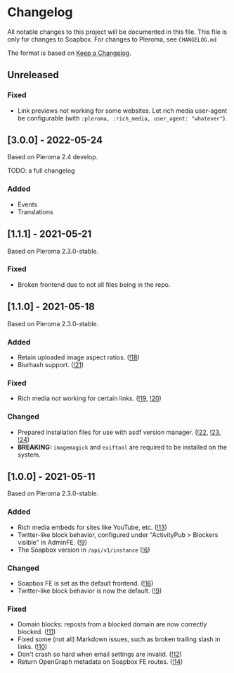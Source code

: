 # Changelog

All notable changes to this project will be documented in this file.
This file is only for changes to Soapbox.
For changes to Pleroma, see `CHANGELOG.md`

The format is based on [Keep a Changelog](https://keepachangelog.com/en/1.0.0/).

## Unreleased

### Fixed
- Link previews not working for some websites. Let rich media user-agent be configurable (with `:pleroma, :rich_media, user_agent: "whatever"`).

## [3.0.0] - 2022-05-24

Based on Pleroma 2.4 develop.

TODO: a full changelog

### Added

- Events
- Translations

## [1.1.1] - 2021-05-21

Based on Pleroma 2.3.0-stable.

### Fixed
- Broken frontend due to not all files being in the repo.

## [1.1.0] - 2021-05-18

Based on Pleroma 2.3.0-stable.

### Added
- Retain uploaded image aspect ratios. ([!18](https://gitlab.com/soapbox-pub/soapbox/-/merge_requests/18))
- Blurhash support. ([!21](https://gitlab.com/soapbox-pub/soapbox/-/merge_requests/21))

### Fixed
- Rich media not working for certain links. ([!19](https://gitlab.com/soapbox-pub/soapbox/-/merge_requests/19), [!20](https://gitlab.com/soapbox-pub/soapbox/-/merge_requests/20))

### Changed
- Prepared installation files for use with asdf version manager. ([!22](https://gitlab.com/soapbox-pub/soapbox/-/merge_requests/22), [!23](https://gitlab.com/soapbox-pub/soapbox/-/merge_requests/23), [!24](https://gitlab.com/soapbox-pub/soapbox/-/merge_requests/24))
- **BREAKING:** `imagemagick` and `exiftool` are required to be installed on the system.

## [1.0.0] - 2021-05-11

Based on Pleroma 2.3.0-stable.

### Added
- Rich media embeds for sites like YouTube, etc. ([!13](https://gitlab.com/soapbox-pub/soapbox/-/merge_requests/13))
- Twitter-like block behavior, configured under "ActivityPub > Blockers visible" in AdminFE. ([!9](https://gitlab.com/soapbox-pub/soapbox/-/merge_requests/9))
- The Soapbox version in `/api/v1/instance` ([!6](https://gitlab.com/soapbox-pub/soapbox/-/merge_requests/6))

### Changed
- Soapbox FE is set as the default frontend. ([!16](https://gitlab.com/soapbox-pub/soapbox/-/merge_requests/16))
- Twitter-like block behavior is now the default. ([!9](https://gitlab.com/soapbox-pub/soapbox/-/merge_requests/9))

### Fixed
- Domain blocks: reposts from a blocked domain are now correctly blocked. ([!11](https://gitlab.com/soapbox-pub/soapbox/-/merge_requests/11))
- Fixed some (not all) Markdown issues, such as broken trailing slash in links. ([!10](https://gitlab.com/soapbox-pub/soapbox/-/merge_requests/10))
- Don't crash so hard when email settings are invalid. ([!12](https://gitlab.com/soapbox-pub/soapbox/-/merge_requests/12))
- Return OpenGraph metadata on Soapbox FE routes. ([!14](https://gitlab.com/soapbox-pub/soapbox/-/merge_requests/14))
